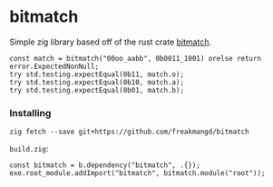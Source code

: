 # bitmatch
Simple zig library based off of the rust crate [bitmatch](https://github.com/porglezomp/bitmatch).
```zig
const match = bitmatch("00oo_aabb", 0b0011_1001) orelse return error.ExpectedNonNull;
try std.testing.expectEqual(0b11, match.o);
try std.testing.expectEqual(0b10, match.a);
try std.testing.expectEqual(0b01, match.b);
```

### Installing
```
zig fetch --save git+https://github.com/freakmangd/bitmatch
```
`build.zig`:
```zig
const bitmatch = b.dependency("bitmatch", .{});
exe.root_module.addImport("bitmatch", bitmatch.module("root"));
```
